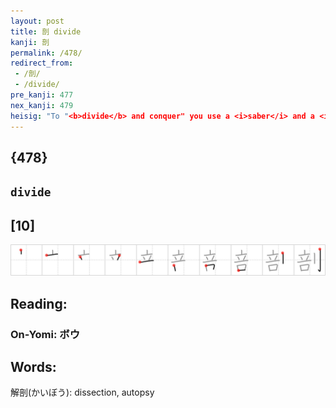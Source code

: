 ```yaml
---
layout: post
title: 剖 divide
kanji: 剖
permalink: /478/
redirect_from:
 - /剖/
 - /divide/
pre_kanji: 477
nex_kanji: 479
heisig: "To "<b>divide</b> and conquer" you use a <i>saber</i> and a <i>muzzle</i>."
---
```


## {478}

## `divide`

## [10]

<div class="stroke"><img src="../images/E58996.png" /></div>

## Reading:

### On-Yomi: ボウ

## Words:

解剖(かいぼう): dissection, autopsy
